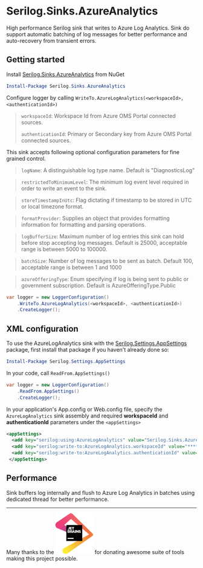 # Serilog.Sinks.AzureAnalytics
High performance Serilog sink that writes to Azure Log Analytics. Sink do support automatic batching of log messages for better performance and auto-recovery from transient errors.


## Getting started
Install [Serilog.Sinks.AzureAnalytics](https://www.nuget.org/packages/serilog.sinks.azureanalytics) from NuGet

```PowerShell
Install-Package Serilog.Sinks.AzureAnalytics
```

Configure logger by calling `WriteTo.AzureLogAnalytics(<workspaceId>, <authenticationId>)`

> `workspaceId`: Workspace Id from Azure OMS Portal connected sources.
>
> `authenticationId`: Primary or Secondary key from Azure OMS Portal connected sources.


This sink accepts following optional configuration parameters for fine grained control.

> `logName`: A distinguishable log type name. Default is "DiagnosticsLog"

> `restrictedToMinimumLevel`: The minimum log event level required in order to write an event to the sink.

> `storeTimestampInUtc`: Flag dictating if timestamp to be stored in UTC or local timezone format.

> `formatProvider`: Supplies an object that provides formatting information for formatting and parsing operations.

> `logBufferSize`: Maximum number of log entries this sink can hold before stop accepting log messages. Default is 25000, acceptable range is between 5000 to 100000.

> `batchSize`: Number of log messages to be sent as batch. Default 100, acceptable range is between 1 and 1000

> `azureOfferingType`: Enum specifying if log is being sent to public or government subscription. Default is AzureOfferingType.Public

```C#
var logger = new LoggerConfiguration()
    .WriteTo.AzureLogAnalytics(<workspaceId>, <authenticationId>)
    .CreateLogger();
```

## XML <appSettings> configuration

To use the AzureLogAnalytics sink with the [Serilog.Settings.AppSettings](https://www.nuget.org/packages/Serilog.Settings.AppSettings) package, first install that package if you haven't already done so:

```PowerShell
Install-Package Serilog.Settings.AppSettings
```
In your code, call `ReadFrom.AppSettings()`

```C#
var logger = new LoggerConfiguration()
    .ReadFrom.AppSettings()
    .CreateLogger();
```
In your application's App.config or Web.config file, specify the `AzureLogAnalytics` sink assembly and required **workspaceId** and **authenticationId** parameters under the `<appSettings>`

```XML
<appSettings>
  <add key="serilog:using:AzureLogAnalytics" value="Serilog.Sinks.AzureAnalytics" />
  <add key="serilog:write-to:AzureLogAnalytics.workspaceId" value="*************" />
  <add key="serilog:write-to:AzureLogAnalytics.authenticationId" value="*************" />
 </appSettings>
```

## Performance
Sink buffers log internally and flush to Azure Log Analytics in batches using dedicated thread for better performance.

---

Many thanks to the [<img src="resources/jetbrains.svg" width="100px"/>](https://www.jetbrains.com "JetBrains") for donating awesome suite of tools making this project possible.